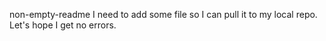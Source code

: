 non-empty-readme
I need to add some file so I can pull it to my local repo.
Let's hope I get no errors.

